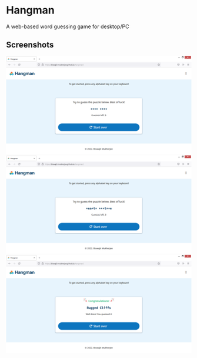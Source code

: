 # Hangman
A web-based word guessing game for desktop/PC

## Screenshots
![Screenshot 1](./img/screenshots/hgmn-ss-1.png)
![Screenshot 2](./img/screenshots/hgmn-ss-2.png)
![Screenshot 3](./img/screenshots/hgmn-ss-3.png)
